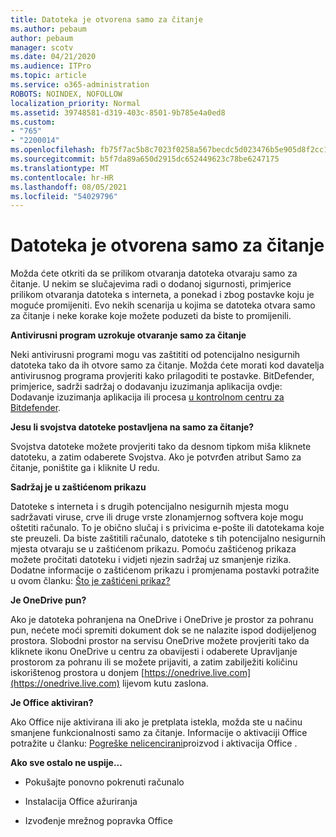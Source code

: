 ```yaml
---
title: Datoteka je otvorena samo za čitanje
ms.author: pebaum
author: pebaum
manager: scotv
ms.date: 04/21/2020
ms.audience: ITPro
ms.topic: article
ms.service: o365-administration
ROBOTS: NOINDEX, NOFOLLOW
localization_priority: Normal
ms.assetid: 39748581-d319-403c-8501-9b785e4a0ed8
ms.custom:
- "765"
- "2200014"
ms.openlocfilehash: fb75f7ac5b8c7023f0258a567becdc5d023476b5e905d8f2cc17479faea76af1
ms.sourcegitcommit: b5f7da89a650d2915dc652449623c78be6247175
ms.translationtype: MT
ms.contentlocale: hr-HR
ms.lasthandoff: 08/05/2021
ms.locfileid: "54029796"
---
```

# <a name="file-open-read-only"></a>Datoteka je otvorena samo za čitanje

Možda ćete otkriti da se prilikom otvaranja datoteka otvaraju samo za čitanje. U nekim se slučajevima radi o dodanoj sigurnosti, primjerice prilikom otvaranja datoteka s interneta, a ponekad i zbog postavke koju je moguće promijeniti. Evo nekih scenarija u kojima se datoteka otvara samo za čitanje i neke korake koje možete poduzeti da biste to promijenili.
  
 **Antivirusni program uzrokuje otvaranje samo za čitanje**
  
Neki antivirusni programi mogu vas zaštititi od potencijalno nesigurnih datoteka tako da ih otvore samo za čitanje. Možda ćete morati kod davatelja antivirusnog programa provjeriti kako prilagoditi te postavke. BitDefender, primjerice, sadrži sadržaj o dodavanju izuzimanja aplikacija ovdje: Dodavanje izuzimanja aplikacija ili procesa [u kontrolnom centru za Bitdefender](https://aka.ms/AA6098i).
  
 **Jesu li svojstva datoteke postavljena na samo za čitanje?**
  
Svojstva datoteke možete provjeriti tako da desnom tipkom miša kliknete datoteku, a zatim odaberete Svojstva. Ako je potvrđen atribut Samo za čitanje, poništite ga i kliknite U redu.
  
 **Sadržaj je u zaštićenom prikazu**
  
Datoteke s interneta i s drugih potencijalno nesigurnih mjesta mogu sadržavati viruse, crve ili druge vrste zlonamjernog softvera koje mogu oštetiti računalo. To je obično slučaj i s privicima e-pošte ili datotekama koje ste preuzeli. Da biste zaštitili računalo, datoteke s tih potencijalno nesigurnih mjesta otvaraju se u zaštićenom prikazu. Pomoću zaštićenog prikaza možete pročitati datoteku i vidjeti njezin sadržaj uz smanjenje rizika. Dodatne informacije o zaštićenom prikazu i promjenama postavki potražite u ovom članku: [Što je zaštićeni prikaz?](https://support.office.com/article/d6f09ac7-e6b9-4495-8e43-2bbcdbcb6653)
  
 **Je OneDrive pun?**
  
Ako je datoteka pohranjena na OneDrive i OneDrive je prostor za pohranu pun, nećete moći spremiti dokument dok se ne nalazite ispod dodijeljenog prostora. Slobodni prostor na servisu OneDrive možete provjeriti tako da kliknete ikonu OneDrive u centru za obavijesti i odaberete Upravljanje prostorom za pohranu ili se možete prijaviti, a zatim zabilježiti količinu iskorištenog prostora u donjem [https://onedrive.live.com](https://onedrive.live.com) lijevom kutu zaslona.
  
 **Je Office aktiviran?**
  
Ako Office nije aktivirana ili ako je pretplata istekla, možda ste u načinu smanjene funkcionalnosti samo za čitanje. Informacije o aktivaciji Office potražite u članku: [Pogreške nelicencirani](https://support.office.com/article/0d23d3c0-c19c-4b2f-9845-5344fedc4380)proizvod i aktivacija Office .
  
 **Ako sve ostalo ne uspije...**
  
- Pokušajte ponovno pokrenuti računalo
    
- Instalacija Office ažuriranja
    
- Izvođenje mrežnog popravka Office
    

